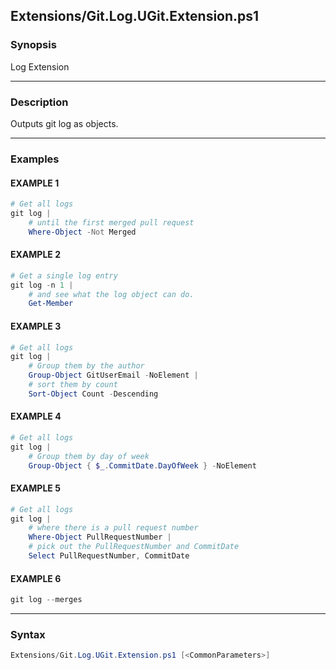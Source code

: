 
Extensions/Git.Log.UGit.Extension.ps1
-------------------------------------




### Synopsis
Log Extension



---


### Description

Outputs git log as objects.



---


### Examples
#### EXAMPLE 1
```PowerShell
# Get all logs
git log |
    # until the first merged pull request
    Where-Object -Not Merged
```

#### EXAMPLE 2
```PowerShell
# Get a single log entry
git log -n 1 |
    # and see what the log object can do.
    Get-Member
```

#### EXAMPLE 3
```PowerShell
# Get all logs
git log |
    # Group them by the author
    Group-Object GitUserEmail -NoElement |
    # sort them by count
    Sort-Object Count -Descending
```

#### EXAMPLE 4
```PowerShell
# Get all logs
git log |
    # Group them by day of week
    Group-Object { $_.CommitDate.DayOfWeek } -NoElement
```

#### EXAMPLE 5
```PowerShell
# Get all logs
git log |
    # where there is a pull request number
    Where-Object PullRequestNumber |
    # pick out the PullRequestNumber and CommitDate
    Select PullRequestNumber, CommitDate
```

#### EXAMPLE 6
```PowerShell
git log --merges
```



---


### Syntax
```PowerShell
Extensions/Git.Log.UGit.Extension.ps1 [<CommonParameters>]
```



